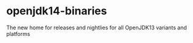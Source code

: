 # openjdk14-binaries
The new home for releases and nightlies for all OpenJDK13 variants and platforms
